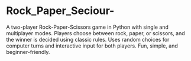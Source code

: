 # Rock_Paper_Seciour-
A two-player Rock-Paper-Scissors game in Python with single and multiplayer modes. Players choose between rock, paper, or scissors, and the winner is decided using classic rules. Uses random choices for computer turns and interactive input for both players. Fun, simple, and beginner-friendly.
